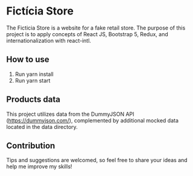 # Fictícia Store

The Ficticia Store is a website for a fake retail store. The purpose of this project is to apply concepts of React JS, Bootstrap 5, Redux, and internationalization with react-intl.

## How to use

1. Run yarn install
2. Run yarn start

## Products data

This project utilizes data from the DummyJSON API (https://dummyjson.com/), complemented by additional mocked data located in the data directory.

## Contribution

Tips and suggestions are welcomed, so feel free to share your ideas and help me improve my skills!
